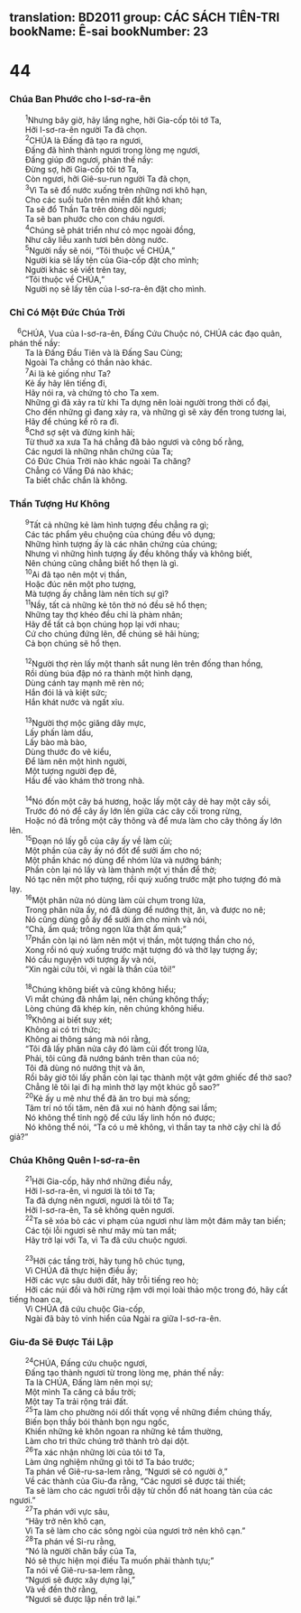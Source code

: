 translation: BD2011
group: CÁC SÁCH TIÊN-TRI
bookName: Ê-sai 
bookNumber: 23
-------

<div class="title"><h1>44</h1><h3>Chúa Ban Phước cho I-sơ-ra-ên</h3></div>
<span class="verse es_44_1">  <sup>1</sup>Nhưng bây giờ, hãy lắng nghe, hỡi Gia-cốp tôi tớ Ta,<br/>  Hỡi I-sơ-ra-ên người Ta đã chọn.<br/></span>
<span class="verse es_44_2">  <sup>2</sup>CHÚA là Ðấng đã tạo ra ngươi,<br/>  Ðấng đã hình thành ngươi trong lòng mẹ ngươi,<br/>  Ðấng giúp đỡ ngươi, phán thế nầy: <br/>  Ðừng sợ, hỡi Gia-cốp tôi tớ Ta,<br/>  Còn ngươi, hỡi Giê-su-run người Ta đã chọn,<br/></span>
<span class="verse es_44_3">  <sup>3</sup>Vì Ta sẽ đổ nước xuống trên những nơi khô hạn,<br/>  Cho các suối tuôn trên miền đất khô khan;<br/>  Ta sẽ đổ Thần Ta trên dòng dõi ngươi;<br/>  Ta sẽ ban phước cho con cháu ngươi.<br/></span>
<span class="verse es_44_4">  <sup>4</sup>Chúng sẽ phát triển như cỏ mọc ngoài đồng,<br/>  Như cây liễu xanh tươi bên dòng nước.<br/></span>
<span class="verse es_44_5">  <sup>5</sup>Người nầy sẽ nói, “Tôi thuộc về CHÚA,” <br/>  Người kia sẽ lấy tên của Gia-cốp đặt cho mình;<br/>  Người khác sẽ viết trên tay,<br/>  “Tôi thuộc về CHÚA,” <br/>  Người nọ sẽ lấy tên của I-sơ-ra-ên đặt cho mình.<br/></span>
<div class="title"><h3>Chỉ Có Một Ðức Chúa Trời</h3></div>
<span class="verse es_44_6"> <sup>6</sup>CHÚA, Vua của I-sơ-ra-ên, Ðấng Cứu Chuộc nó, CHÚA các đạo quân, phán thế nầy:<br/>  Ta là Ðấng Ðầu Tiên và là Ðấng Sau Cùng;<br/>  Ngoài Ta chẳng có thần nào khác.<br/></span>
<span class="verse es_44_7">  <sup>7</sup>Ai là kẻ giống như Ta?<br/>  Kẻ ấy hãy lên tiếng đi,<br/>  Hãy nói ra, và chứng tỏ cho Ta xem.<br/>  Những gì đã xảy ra từ khi Ta dựng nên loài người trong thời cổ đại, <br/>  Cho đến những gì đang xảy ra, và những gì sẽ xảy đến trong tương lai,<br/>  Hãy để chúng kể rõ ra đi.<br/></span>
<span class="verse es_44_8">  <sup>8</sup>Chớ sợ sệt và đừng kinh hãi;<br/>  Từ thuở xa xưa Ta há chẳng đã bảo ngươi và công bố rằng, <br/>  Các ngươi là những nhân chứng của Ta;<br/>  Có Ðức Chúa Trời nào khác ngoài Ta chăng?<br/>  Chẳng có Vầng Ðá nào khác;<br/>  Ta biết chắc chắn là không.<br/></span>
<div class="title"><h3>Thần Tượng Hư Không</h3></div>
<span class="verse es_44_9">  <sup>9</sup>Tất cả những kẻ làm hình tượng đều chẳng ra gì;<br/>  Các tác phẩm yêu chuộng của chúng đều vô dụng;<br/>  Những hình tượng ấy là các nhân chứng của chúng;<br/>  Nhưng vì những hình tượng ấy đều không thấy và không biết,<br/>  Nên chúng cũng chẳng biết hổ thẹn là gì.<br/></span>
<span class="verse es_44_10">  <sup>10</sup>Ai đã tạo nên một vị thần,<br/>  Hoặc đúc nên một pho tượng,<br/>  Mà tượng ấy chẳng làm nên tích sự gì?<br/></span>
<span class="verse es_44_11">  <sup>11</sup>Nầy, tất cả những kẻ tôn thờ nó đều sẽ hổ thẹn;<br/>  Những tay thợ khéo đều chỉ là phàm nhân;<br/>  Hãy để tất cả bọn chúng họp lại với nhau;<br/>  Cứ cho chúng đứng lên, để chúng sẽ hãi hùng;<br/>  Cả bọn chúng sẽ hổ thẹn.<br/><br/></span>
<span class="verse es_44_12">  <sup>12</sup>Người thợ rèn lấy một thanh sắt nung lên trên đống than hồng,<br/>  Rồi dùng búa đập nó ra thành một hình dạng,<br/>  Dùng cánh tay mạnh mẽ rèn nó;<br/>  Hắn đói lả và kiệt sức;<br/>  Hắn khát nước và ngất xỉu.<br/><br/></span>
<span class="verse es_44_13">  <sup>13</sup>Người thợ mộc giăng dây mực,<br/>  Lấy phấn làm dấu,<br/>  Lấy bào mà bào,<br/>  Dùng thước đo vẽ kiểu,<br/>  Ðể làm nên một hình người,<br/>  Một tượng người đẹp đẽ,<br/>  Hầu để vào khám thờ trong nhà.<br/><br/></span>
<span class="verse es_44_14">  <sup>14</sup>Nó đốn một cây bá hương, hoặc lấy một cây dẻ hay một cây sồi,<br/>  Trước đó nó để cây ấy lớn lên giữa các cây cối trong rừng,<br/>  Hoặc nó đã trồng một cây thông và để mưa làm cho cây thông ấy lớn lên.<br/></span>
<span class="verse es_44_15">  <sup>15</sup>Ðoạn nó lấy gỗ của cây ấy về làm củi;<br/>  Một phần của cây ấy nó đốt để sưởi ấm cho nó;<br/>  Một phần khác nó dùng để nhóm lửa và nướng bánh;<br/>  Phần còn lại nó lấy và làm thành một vị thần để thờ;<br/>  Nó tạc nên một pho tượng, rồi quỳ xuống trước mặt pho tượng đó mà lạy.<br/></span>
<span class="verse es_44_16">  <sup>16</sup>Một phân nửa nó dùng làm củi chụm trong lửa,<br/>  Trong phân nửa ấy, nó đã dùng để nướng thịt, ăn, và được no nê;<br/>  Nó cũng dùng gỗ ấy để sưởi ấm cho mình và nói,<br/>  “Chà, ấm quá; trông ngọn lửa thật ấm quá;”<br/></span>
<span class="verse es_44_17">  <sup>17</sup>Phần còn lại nó làm nên một vị thần, một tượng thần cho nó,<br/>  Xong rồi nó quỳ xuống trước mặt tượng đó và thờ lạy tượng ấy;<br/>  Nó cầu nguyện với tượng ấy và nói,<br/>  “Xin ngài cứu tôi, vì ngài là thần của tôi!”<br/><br/></span>
<span class="verse es_44_18">  <sup>18</sup>Chúng không biết và cũng không hiểu;<br/>  Vì mắt chúng đã nhắm lại, nên chúng không thấy;<br/>  Lòng chúng đã khép kín, nên chúng không hiểu.<br/></span>
<span class="verse es_44_19">  <sup>19</sup>Không ai biết suy xét;<br/>  Không ai có tri thức;<br/>  Không ai thông sáng mà nói rằng,<br/>  “Tôi đã lấy phân nửa cây đó làm củi đốt trong lửa,<br/>  Phải, tôi cũng đã nướng bánh trên than của nó;<br/>  Tôi đã dùng nó nướng thịt và ăn,<br/>  Rồi bây giờ tôi lấy phần còn lại tạc thành một vật gớm ghiếc để thờ sao?<br/>  Chẳng lẽ tôi lại đi hạ mình thờ lạy một khúc gỗ sao?”<br/></span>
<span class="verse es_44_20">  <sup>20</sup>Kẻ ấy u mê như thể đã ăn tro bụi mà sống;<br/>  Tâm trí nó tối tăm, nên đã xui nó hành động sai lầm;<br/>  Nó không thể tỉnh ngộ để cứu lấy linh hồn nó được;<br/>  Nó không thể nói, “Ta có u mê không, vì thần tay ta nhờ cậy chỉ là đồ giả?”<br/></span>
<div class="title"><h3>Chúa Không Quên I-sơ-ra-ên</h3></div>
<span class="verse es_44_21">  <sup>21</sup>Hỡi Gia-cốp, hãy nhớ những điều nầy,<br/>  Hỡi I-sơ-ra-ên, vì ngươi là tôi tớ Ta;<br/>  Ta đã dựng nên ngươi, ngươi là tôi tớ Ta;<br/>  Hỡi I-sơ-ra-ên, Ta sẽ không quên ngươi.<br/></span>
<span class="verse es_44_22">  <sup>22</sup>Ta sẽ xóa bỏ các vi phạm của ngươi như làm một đám mây tan biến;<br/>  Các tội lỗi ngươi sẽ như mây mù tan mất;<br/>  Hãy trở lại với Ta, vì Ta đã cứu chuộc ngươi.<br/><br/></span>
<span class="verse es_44_23">  <sup>23</sup>Hỡi các tầng trời, hãy tung hô chúc tụng,<br/>  Vì CHÚA đã thực hiện điều ấy;<br/>  Hỡi các vực sâu dưới đất, hãy trỗi tiếng reo hò;<br/>  Hỡi các núi đồi và hỡi rừng rậm với mọi loài thảo mộc trong đó, hãy cất tiếng hoan ca,<br/>  Vì CHÚA đã cứu chuộc Gia-cốp,<br/>  Ngài đã bày tỏ vinh hiển của Ngài ra giữa I-sơ-ra-ên.<br/></span>
<div class="title"><h3>Giu-đa Sẽ Ðược Tái Lập</h3></div>
<span class="verse es_44_24">  <sup>24</sup>CHÚA, Ðấng cứu chuộc ngươi,<br/>  Ðấng tạo thành ngươi từ trong lòng mẹ, phán thế nầy: <br/>  Ta là CHÚA, Ðấng làm nên mọi sự;<br/>  Một mình Ta căng cả bầu trời;<br/>  Một tay Ta trải rộng trái đất.<br/></span>
<span class="verse es_44_25">  <sup>25</sup>Ta làm cho phường nói dối thất vọng về những điềm chúng thấy,<br/>  Biến bọn thầy bói thành bọn ngu ngốc,<br/>  Khiến những kẻ khôn ngoan ra những kẻ tầm thường,<br/>  Làm cho tri thức chúng trở thành trò dại dột.<br/></span>
<span class="verse es_44_26">  <sup>26</sup>Ta xác nhận những lời của tôi tớ Ta,<br/>  Làm ứng nghiệm những gì tôi tớ Ta báo trước;<br/>  Ta phán về Giê-ru-sa-lem rằng, “Ngươi sẽ có người ở,” <br/>  Về các thành của Giu-đa rằng, “Các ngươi sẽ được tái thiết;<br/>  Ta sẽ làm cho các ngươi trỗi dậy từ chốn đổ nát hoang tàn của các ngươi.”<br/></span>
<span class="verse es_44_27">  <sup>27</sup>Ta phán với vực sâu,<br/>  “Hãy trở nên khô cạn,<br/>  Vì Ta sẽ làm cho các sông ngòi của ngươi trở nên khô cạn.”<br/></span>
<span class="verse es_44_28">  <sup>28</sup>Ta phán về Si-ru rằng,<br/>  “Nó là người chăn bầy của Ta,<br/>  Nó sẽ thực hiện mọi điều Ta muốn phải thành tựu;” <br/>  Ta nói về Giê-ru-sa-lem rằng,<br/>  “Ngươi sẽ được xây dựng lại,” <br/>  Và về đền thờ rằng,<br/>  “Ngươi sẽ được lập nền trở lại.”<br/></span>

